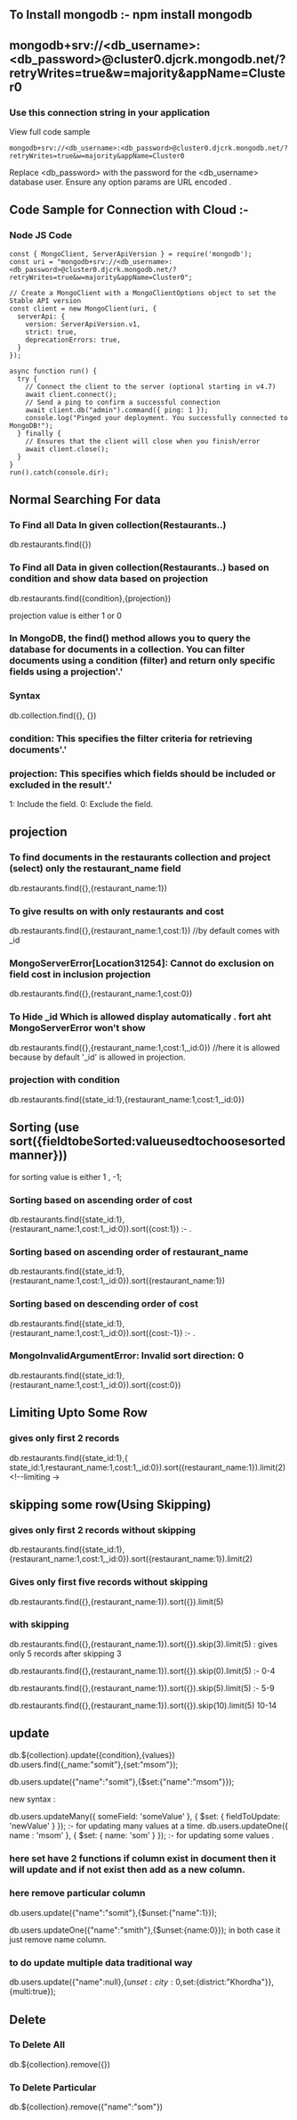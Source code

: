 #

## To Install mongodb :-  npm install mongodb

## mongodb+srv://<db_username>:<db_password>@cluster0.djcrk.mongodb.net/?retryWrites=true&w=majority&appName=Cluster0

### Use this connection string in your application

View full code sample

`mongodb+srv://<db_username>:<db_password>@cluster0.djcrk.mongodb.net/?retryWrites=true&w=majority&appName=Cluster0`

Replace <db_password> with the password for the <db_username> database user. Ensure any option params are
URL encoded
.

## Code Sample for Connection with Cloud :-

### Node JS  Code

```nodejs
const { MongoClient, ServerApiVersion } = require('mongodb');
const uri = "mongodb+srv://<db_username>:<db_password>@cluster0.djcrk.mongodb.net/?retryWrites=true&w=majority&appName=Cluster0";

// Create a MongoClient with a MongoClientOptions object to set the Stable API version
const client = new MongoClient(uri, {
  serverApi: {
    version: ServerApiVersion.v1,
    strict: true,
    deprecationErrors: true,
  }
});

async function run() {
  try {
    // Connect the client to the server (optional starting in v4.7)
    await client.connect();
    // Send a ping to confirm a successful connection
    await client.db("admin").command({ ping: 1 });
    console.log("Pinged your deployment. You successfully connected to MongoDB!");
  } finally {
    // Ensures that the client will close when you finish/error
    await client.close();
  }
}
run().catch(console.dir);
```

## Normal Searching For data

### To Find all Data In given collection(Restaurants..)

db.restaurants.find({})

### To Find all Data in given collection(Restaurants..) based on condition and show data based on projection

db.restaurants.find({condition},{projection})

projection value is either 1 or 0

### In MongoDB, the find() method allows you to query the database for documents in a collection. You can filter documents using a condition (filter) and return only specific fields using a projection'.'

### Syntax

db.collection.find({<condition>}, {<projection>})

### condition: This specifies the filter criteria for retrieving documents'.'

### projection: This specifies which fields should be included or excluded in the result'.'

1: Include the field.
0: Exclude the field.

## projection

### To find documents in the restaurants collection and project (select) only the restaurant_name field

db.restaurants.find({},{restaurant_name:1})

### To give results on with only restaurants and cost

 db.restaurants.find({},{restaurant_name:1,cost:1}) //by default comes with _id

### MongoServerError[Location31254]: Cannot do exclusion on field cost in inclusion projection

 db.restaurants.find({},{restaurant_name:1,cost:0}) 

### To Hide _id Which is allowed display automatically . fort aht MongoServerError won't show

db.restaurants.find({},{restaurant_name:1,cost:1,_id:0}) //here it is allowed because by default '_id' is allowed in projection.

### projection with condition

 db.restaurants.find({state_id:1},{restaurant_name:1,cost:1,_id:0})

## Sorting (use sort({fieldtobeSorted:valueusedtochoosesortedmanner}))

  for sorting value is either 1 , -1;
  
### Sorting based on ascending order of cost

db.restaurants.find({state_id:1},{restaurant_name:1,cost:1,_id:0}).sort({cost:1}) :-  .

### Sorting based on ascending order of restaurant_name
  
db.restaurants.find({state_id:1},{restaurant_name:1,cost:1,_id:0}).sort({restaurant_name:1})

### Sorting based on descending order of cost

db.restaurants.find({state_id:1},{restaurant_name:1,cost:1,_id:0}).sort({cost:-1}) :-  .

### MongoInvalidArgumentError: Invalid sort direction: 0

db.restaurants.find({state_id:1},{restaurant_name:1,cost:1,_id:0}).sort({cost:0})


## Limiting Upto Some Row

### gives only first 2 records

  db.restaurants.find({state_id:1},{ state_id:1,restaurant_name:1,cost:1,_id:0}).sort({restaurant_name:1}).limit(2)
                 <!--   conditions -->  <!--Projections       ->                   <!--Sorting Condition-->  <!--limiting ->
## skipping some row(Using Skipping)

### gives only first 2 records  without skipping

db.restaurants.find({state_id:1},{restaurant_name:1,cost:1,_id:0}).sort({restaurant_name:1}).limit(2)

### Gives only first five records without skipping

  db.restaurants.find({},{restaurant_name:1}).sort({}).limit(5)

### with skipping

 db.restaurants.find({},{restaurant_name:1}).sort({}).skip(3).limit(5) : gives only 5 records after skipping 3

db.restaurants.find({},{restaurant_name:1}).sort({}).skip(0).limit(5) :- 0-4

 db.restaurants.find({},{restaurant_name:1}).sort({}).skip(5).limit(5) :- 5-9

  db.restaurants.find({},{restaurant_name:1}).sort({}).skip(10).limit(5) 10-14

## update

  db.${collection}.update({condition},{values})
  db.users.find({_name:"somit"},{set:"msom"});

  db.users.update({"name":"somit"},{$set:{"name":"msom"}});

new syntax :

db.users.updateMany({ someField: 'someValue' }, { $set: { fieldToUpdate: 'newValue' } });  :- for updating many values at a time.
db.users.updateOne({ name : 'msom' }, { $set: { name: 'som' } }); :- for updating some values .

### here set have 2 functions if column exist in document then it will update and if not exist then add as a new column.

### here remove particular column

   db.users.update({"name":"somit"},{$unset:{"name":1}});

   db.users.updateOne({"name":"smith"},{$unset:{name:0}});
in both case it just remove name column.

### to do update multiple data traditional way

 db.users.update({"name":null},{$unset:{city:0},$set:{district:"Khordha"}},{multi:true});

## Delete

### To Delete All

db.${collection}.remove({})

### To Delete Particular

db.${collection}.remove({"name":"som"})
